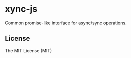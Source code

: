 xync-js
====

Common promise-like interface for async/sync operations.

License
---

The MIT License (MIT)

